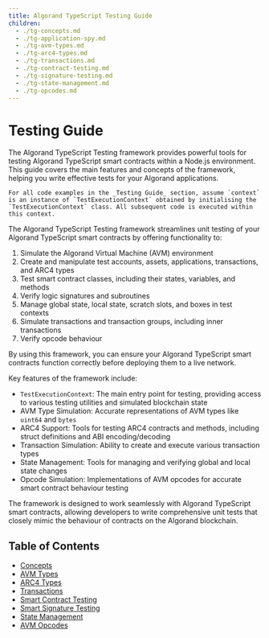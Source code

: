 ```yaml
---
title: Algorand TypeScript Testing Guide
children:
  - ./tg-concepts.md
  - ./tg-application-spy.md
  - ./tg-avm-types.md
  - ./tg-arc4-types.md
  - ./tg-transactions.md
  - ./tg-contract-testing.md
  - ./tg-signature-testing.md
  - ./tg-state-management.md
  - ./tg-opcodes.md
---
```


# Testing Guide

The Algorand TypeScript Testing framework provides powerful tools for testing Algorand TypeScript smart contracts within a Node.js environment. This guide covers the main features and concepts of the framework, helping you write effective tests for your Algorand applications.

```
For all code examples in the _Testing Guide_ section, assume `context` is an instance of `TestExecutionContext` obtained by initialising the `TestExecutionContext` class. All subsequent code is executed within this context.
```

The Algorand TypeScript Testing framework streamlines unit testing of your Algorand TypeScript smart contracts by offering functionality to:

1. Simulate the Algorand Virtual Machine (AVM) environment
2. Create and manipulate test accounts, assets, applications, transactions, and ARC4 types
3. Test smart contract classes, including their states, variables, and methods
4. Verify logic signatures and subroutines
5. Manage global state, local state, scratch slots, and boxes in test contexts
6. Simulate transactions and transaction groups, including inner transactions
7. Verify opcode behaviour

By using this framework, you can ensure your Algorand TypeScript smart contracts function correctly before deploying them to a live network.

Key features of the framework include:

- `TestExecutionContext`: The main entry point for testing, providing access to various testing utilities and simulated blockchain state
- AVM Type Simulation: Accurate representations of AVM types like `uint64` and `bytes`
- ARC4 Support: Tools for testing ARC4 contracts and methods, including struct definitions and ABI encoding/decoding
- Transaction Simulation: Ability to create and execute various transaction types
- State Management: Tools for managing and verifying global and local state changes
- Opcode Simulation: Implementations of AVM opcodes for accurate smart contract behaviour testing

The framework is designed to work seamlessly with Algorand TypeScript smart contracts, allowing developers to write comprehensive unit tests that closely mimic the behaviour of contracts on the Algorand blockchain.

## Table of Contents

- [Concepts](./tg-concepts.md)
- [AVM Types](./tg-avm-types.md)
- [ARC4 Types](./tg-arc4-types.md)
- [Transactions](./tg-transactions.md)
- [Smart Contract Testing](./tg-contract-testing.md)
- [Smart Signature Testing](./tg-signature-testing.md)
- [State Management](./tg-state-management.md)
- [AVM Opcodes](./tg-opcodes.md)

